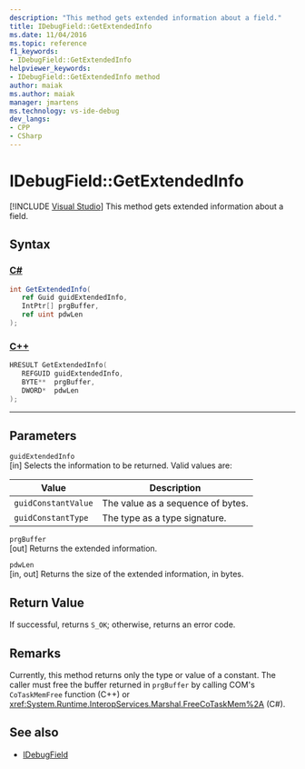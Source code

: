 ```yaml
---
description: "This method gets extended information about a field."
title: IDebugField::GetExtendedInfo
ms.date: 11/04/2016
ms.topic: reference
f1_keywords:
- IDebugField::GetExtendedInfo
helpviewer_keywords:
- IDebugField::GetExtendedInfo method
author: maiak
ms.author: maiak
manager: jmartens
ms.technology: vs-ide-debug
dev_langs:
- CPP
- CSharp
---
```

# IDebugField::GetExtendedInfo

 [!INCLUDE [Visual Studio](~/includes/applies-to-version/vs-windows-only.md)]
This method gets extended information about a field.

## Syntax

### [C#](#tab/csharp)
```csharp
int GetExtendedInfo(
   ref Guid guidExtendedInfo,
   IntPtr[] prgBuffer,
   ref uint pdwLen
);
```
### [C++](#tab/cpp)
```cpp
HRESULT GetExtendedInfo( 
   REFGUID guidExtendedInfo,
   BYTE**  prgBuffer,
   DWORD*  pdwLen
);
```
---

## Parameters
`guidExtendedInfo`\
[in] Selects the information to be returned. Valid values are:

|Value|Description|
|-----------|-----------------|
|`guidConstantValue`|The value as a sequence of bytes.|
|`guidConstantType`|The type as a type signature.|

`prgBuffer`\
[out] Returns the extended information.

`pdwLen`\
[in, out] Returns the size of the extended information, in bytes.

## Return Value
 If successful, returns `S_OK`; otherwise, returns an error code.

## Remarks
 Currently, this method returns only the type or value of a constant. The caller must free the buffer returned in `prgBuffer` by calling COM's `CoTaskMemFree` function (C++) or <xref:System.Runtime.InteropServices.Marshal.FreeCoTaskMem%2A> (C#).

## See also
- [IDebugField](../../../extensibility/debugger/reference/idebugfield.md)
